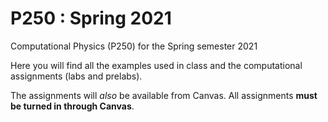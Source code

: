 # P250 : Spring 2021

Computational Physics (P250) for the Spring semester 2021

Here you will find all the examples used in class and the computational assignments (labs and prelabs).

The assignments will *also* be available from Canvas.
All assignments **must be turned in through Canvas**.
